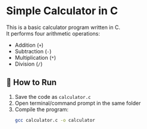 # Simple Calculator in C

This is a basic calculator program written in C.  
It performs four arithmetic operations:

- Addition (`+`)
- Subtraction (`-`)
- Multiplication (`*`)
- Division (`/`)

## 📌 How to Run

1. Save the code as `calculator.c`
2. Open terminal/command prompt in the same folder
3. Compile the program:
   ```bash
   gcc calculator.c -o calculator


